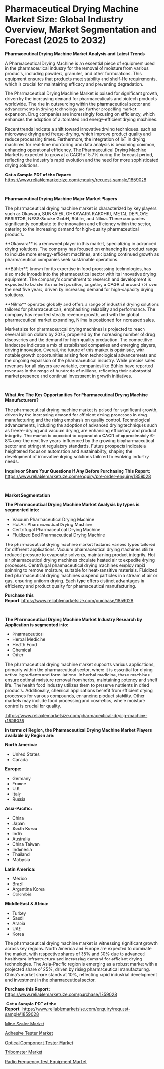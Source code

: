 <p><h1>Pharmaceutical Drying Machine Market Size: Global Industry Overview, Market Segmentation and Forecast (2025 to 2032)</h1></p><p><strong>Pharmaceutical Drying Machine Market Analysis and Latest Trends</strong></p>
<p><p>A Pharmaceutical Drying Machine is an essential piece of equipment used in the pharmaceutical industry for the removal of moisture from various products, including powders, granules, and other formulations. This equipment ensures that products meet stability and shelf-life requirements, which is crucial for maintaining efficacy and preventing degradation. </p><p>The Pharmaceutical Drying Machine Market is poised for significant growth, driven by the increasing demand for pharmaceuticals and biotech products worldwide. The rise in outsourcing within the pharmaceutical sector and advancements in drying technology are further propelling market expansion. Drug companies are increasingly focusing on efficiency, which enhances the adoption of automated and energy-efficient drying machines.</p><p>Recent trends indicate a shift toward innovative drying techniques, such as microwave drying and freeze-drying, which improve product quality and reduce processing times. Furthermore, the integration of IoT in drying machines for real-time monitoring and data analysis is becoming common, enhancing operational efficiency. The Pharmaceutical Drying Machine Market is expected to grow at a CAGR of 5.7% during the forecast period, reflecting the industry's rapid evolution and the need for more sophisticated drying solutions.</p></p>
<p><strong>Get a Sample PDF of the Report:&nbsp;</strong> <a href="https://www.reliablemarketsize.com/enquiry/request-sample/1859028?utm_campaign=2038&utm_medium=2&utm_source=Github&utm_content=ia&utm_term=28022025&utm_id=pharmaceutical-drying-machine">https://www.reliablemarketsize.com/enquiry/request-sample/1859028</a></p>
<p>&nbsp;</p>
<p><strong>Pharmaceutical Drying Machine Major Market Players</strong></p>
<p><p>The pharmaceutical drying machine market is characterized by key players such as Okawara, SUNKAIER, OHKAWARA KAKOHKI, METAL DEPLOYE RESISTOR, NESS-Smoke GmbH, Bühler, and Nilma. These companies significantly contribute to the innovation and efficiency within the sector, catering to the increasing demand for high-quality pharmaceutical products.</p><p>**Okawara** is a renowned player in this market, specializing in advanced drying solutions. The company has focused on enhancing its product range to include more energy-efficient machines, anticipating continued growth as pharmaceutical companies seek sustainable operations.</p><p>**Bühler**, known for its expertise in food processing technologies, has also made inroads into the pharmaceutical sector with its innovative drying equipment. The company's commitment to research and development is expected to bolster its market position, targeting a CAGR of around 7% over the next five years, driven by increasing demand for high-capacity drying solutions.</p><p>**Nilma** operates globally and offers a range of industrial drying solutions tailored for pharmaceuticals, emphasizing reliability and performance. The company has reported steady revenue growth, and with the global pharmaceutical market expanding, Nilma is positioned for increased sales.</p><p>Market size for pharmaceutical drying machines is projected to reach several billion dollars by 2025, propelled by the increasing number of drug discoveries and the demand for high-quality production. The competitive landscape indicates a mix of established companies and emerging players, driving innovation. Overall, the future of this market is optimistic, with notable growth opportunities arising from technological advancements and the ongoing expansion of the pharmaceutical industry. While precise sales revenues for all players are variable, companies like Bühler have reported revenues in the range of hundreds of millions, reflecting their substantial market presence and continual investment in growth initiatives.</p></p>
<p>&nbsp;</p>
<p><strong>What Are The Key Opportunities For Pharmaceutical Drying Machine Manufacturers?</strong></p>
<p><p>The pharmaceutical drying machine market is poised for significant growth, driven by the increasing demand for efficient drying processes in drug manufacturing and the rising emphasis on quality control. Technological advancements, including the adoption of advanced drying techniques such as freeze-drying and vacuum drying, are enhancing efficiency and product integrity. The market is expected to expand at a CAGR of approximately 6-8% over the next five years, influenced by the growing biopharmaceutical sector and stringent regulatory standards. Future prospects indicate a heightened focus on automation and sustainability, shaping the development of innovative drying solutions tailored to evolving industry needs.</p></p>
<p><strong>Inquire or Share Your Questions If Any Before Purchasing This Report:</strong> <a href="https://www.reliablemarketsize.com/enquiry/pre-order-enquiry/1859028?utm_campaign=2038&utm_medium=2&utm_source=Github&utm_content=ia&utm_term=28022025&utm_id=pharmaceutical-drying-machine">https://www.reliablemarketsize.com/enquiry/pre-order-enquiry/1859028</a></p>
<p>&nbsp;</p>
<p><strong>Market Segmentation</strong></p>
<p><strong>The Pharmaceutical Drying Machine Market Analysis by types is segmented into:</strong></p>
<p><ul><li>Vacuum Pharmaceutical Drying Machine</li><li>Hot Air Pharmaceutical Drying Machine</li><li>Centrifugal Pharmaceutical Drying Machine</li><li>Fluidized Bed Pharmaceutical Drying Machine</li></ul></p>
<p><p>The pharmaceutical drying machine market features various types tailored for different applications. Vacuum pharmaceutical drying machines utilize reduced pressure to evaporate solvents, maintaining product integrity. Hot air pharmaceutical drying machines circulate heated air to expedite drying processes. Centrifugal pharmaceutical drying machines employ rapid spinning to remove moisture, suitable for heat-sensitive materials. Fluidized bed pharmaceutical drying machines suspend particles in a stream of air or gas, ensuring uniform drying. Each type offers distinct advantages in efficiency and product quality for pharmaceutical manufacturing.</p></p>
<p><strong>Purchase this Report:&nbsp;</strong><a href="https://www.reliablemarketsize.com/purchase/1859028?utm_campaign=2038&utm_medium=2&utm_source=Github&utm_content=ia&utm_term=28022025&utm_id=pharmaceutical-drying-machine">https://www.reliablemarketsize.com/purchase/1859028</a></p>
<p>&nbsp;</p>
<p><strong>The Pharmaceutical Drying Machine Market Industry Research by Application is segmented into:</strong></p>
<p><ul><li>Pharmaceutical</li><li>Herbal Medicine</li><li>Health Food</li><li>Chemical</li><li>Other</li></ul></p>
<p><p>The pharmaceutical drying machine market supports various applications, primarily within the pharmaceutical sector, where it is essential for drying active ingredients and formulations. In herbal medicine, these machines ensure optimal moisture removal from herbs, maintaining potency and shelf life. The health food industry utilizes them to preserve nutrients in dried products. Additionally, chemical applications benefit from efficient drying processes for various compounds, enhancing product stability. Other markets may include food processing and cosmetics, where moisture control is crucial for quality.</p></p>
<p><a href="https://www.reliablemarketsize.com/pharmaceutical-drying-machine-r1859028?utm_campaign=2038&utm_medium=2&utm_source=Github&utm_content=ia&utm_term=28022025&utm_id=pharmaceutical-drying-machine">&nbsp;https://www.reliablemarketsize.com/pharmaceutical-drying-machine-r1859028</a></p>
<p><strong>In terms of Region, the Pharmaceutical Drying Machine Market Players available by Region are:</strong></p>
<p>
    <p> <strong> North America: </strong>
        <ul>
            <li>United States</li>
            <li>Canada</li>
        </ul>
        </p> 
    <p> <strong> Europe: </strong>
        <ul>
            <li>Germany</li>
            <li>France</li>
            <li>U.K.</li>
            <li>Italy</li>
            <li>Russia</li>
        </ul>
        </p> 
    <p> <strong> Asia-Pacific: </strong>
        <ul>
            <li>China</li>
            <li>Japan</li>
            <li>South Korea</li>
            <li>India</li>
            <li>Australia</li>
            <li>China Taiwan</li>
            <li>Indonesia</li>
            <li>Thailand</li>
            <li>Malaysia</li>
        </ul>
        </p> 
    <p> <strong> Latin America: </strong>
        <ul>
            <li>Mexico</li>
            <li>Brazil</li>
            <li>Argentina Korea</li>
            <li>Colombia</li>
        </ul>
        </p> 
    <p> <strong> Middle East & Africa: </strong>
        <ul>
            <li>Turkey</li>
            <li>Saudi</li>
            <li>Arabia</li>
            <li>UAE</li>
            <li>Korea</li>
        </ul>
    </p>
    </p>
<p><p>The pharmaceutical drying machine market is witnessing significant growth across key regions. North America and Europe are expected to dominate the market, with respective shares of 35% and 30% due to advanced healthcare infrastructure and increasing demand for efficient drying technologies. The Asia-Pacific region is emerging as a robust market with a projected share of 25%, driven by rising pharmaceutical manufacturing. China’s market share stands at 10%, reflecting rapid industrial development and investment in the pharmaceutical sector.</p></p>
<p><strong>Purchase this Report: </strong><a href="https://www.reliablemarketsize.com/purchase/1859028?utm_campaign=2038&utm_medium=2&utm_source=Github&utm_content=ia&utm_term=28022025&utm_id=pharmaceutical-drying-machine">https://www.reliablemarketsize.com/purchase/1859028</a></p>
<p>&nbsp;<strong>Get a Sample PDF of the Report:&nbsp;&nbsp;</strong><a href="https://www.reliablemarketsize.com/enquiry/request-sample/1859028?utm_campaign=2038&utm_medium=2&utm_source=Github&utm_content=ia&utm_term=28022025&utm_id=pharmaceutical-drying-machine">https://www.reliablemarketsize.com/enquiry/request-sample/1859028</a></p>
<p><strong></strong></p>
<p><p><a href="https://github.com/awalinfucci/Market-Research-Report-List-1/blob/main/mine-scaler-market.md?utm_campaign=2038&utm_medium=2&utm_source=Github&utm_content=ia&utm_term=28022025&utm_id=pharmaceutical-drying-machine">Mine Scaler Market</a></p><p><a href="https://github.com/sissalgamd/Market-Research-Report-List-1/blob/main/adhesive-tester-market.md?utm_campaign=2038&utm_medium=2&utm_source=Github&utm_content=ia&utm_term=28022025&utm_id=pharmaceutical-drying-machine">Adhesive Tester Market</a></p><p><a href="https://github.com/fraryatena85/Market-Research-Report-List-1/blob/main/optical-component-tester-market.md?utm_campaign=2038&utm_medium=2&utm_source=Github&utm_content=ia&utm_term=28022025&utm_id=pharmaceutical-drying-machine">Optical Component Tester Market</a></p><p><a href="https://github.com/alejnaouare/Market-Research-Report-List-1/blob/main/tribometer-market.md?utm_campaign=2038&utm_medium=2&utm_source=Github&utm_content=ia&utm_term=28022025&utm_id=pharmaceutical-drying-machine">Tribometer Market</a></p><p><a href="https://github.com/jolinolooman/Market-Research-Report-List-1/blob/main/radio-frequency-test-equipment-market.md?utm_campaign=2038&utm_medium=2&utm_source=Github&utm_content=ia&utm_term=28022025&utm_id=pharmaceutical-drying-machine">Radio Frequency Test Equipment Market</a></p></p>